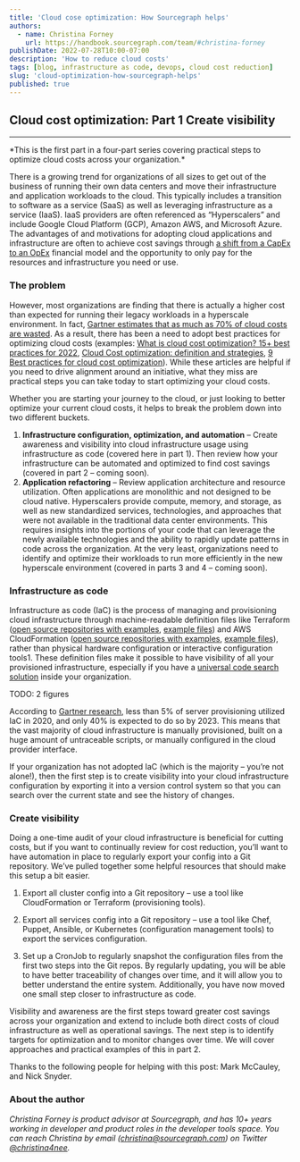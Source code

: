 ```yaml
---
title: 'Cloud cose optimization: How Sourcegraph helps'
authors:
  - name: Christina Forney
    url: https://handbook.sourcegraph.com/team/#christina-forney
publishDate: 2022-07-28T10:00-07:00
description: 'How to reduce cloud costs'
tags: [blog, infrastructure as code, devops, cloud cost reduction]
slug: 'cloud-optimization-how-sourcegraph-helps'
published: true
---
```

## Cloud cost optimization: Part 1 Create visibility
<hr />
*This is the first part in a four-part series covering practical steps to optimize cloud costs across your organization.*

There is a growing trend for organizations of all sizes to get out of the business of running their own data centers and move their infrastructure and application workloads to the cloud. This typically includes a transition to software as a service (SaaS) as well as leveraging infrastructure as a service (IaaS).  IaaS providers are often referenced as “Hyperscalers” and include Google Cloud Platform (GCP), Amazon AWS, and Microsoft Azure.  The advantages of and motivations for adopting cloud applications and infrastructure are often to achieve cost savings through [a shift from a CapEx to an OpEx](https://www.10thmagnitude.com/opex-vs-capex-the-real-cloud-computing-cost-advantage/) financial model and the opportunity to only pay for the resources and infrastructure you need or use.

### The problem

However, most organizations are finding that there is  actually a higher cost than expected for running their legacy workloads in a hyperscale environment. In fact, [Gartner estimates that as much as 70% of cloud costs are wasted](https://www.gartner.com/document/3847666). As a result, there has been a need to adopt best practices for optimizing cloud costs (examples: [What is cloud cost optimization? 15+ best practices for 2022](https://www.cloudzero.com/blog/cloud-cost-optimization), [Cloud Cost optimization: definition and strategies](https://www.capitalone.com/software/blog/cloud-cost-optimization/), [9 Best practices for cloud cost optimization](https://redriver.com/cloud/best-practices-for-cloud-cost-optimization)). While these articles are helpful if you need to drive alignment around an initiative, what they miss are practical steps you can take today to start optimizing your cloud costs.

Whether you are starting your journey to the cloud, or just looking to better optimize your current cloud costs, it helps to break the problem down into two different buckets.

1. **Infrastructure configuration, optimization, and automation** – Create awareness and visibility into cloud infrastructure usage using infrastructure as code (covered here in part 1).  Then review how your infrastructure can be automated and optimized to find cost savings (covered in part 2 – coming soon).
2. **Application refactoring** – Review application architecture and resource utilization.  Often applications are monolithic and not designed to be cloud native.  Hyperscalers provide compute, memory, and storage, as well as new standardized services, technologies, and approaches that were not available in the traditional data center environments. This requires insights into the  portions of your code that can leverage the newly available technologies and the ability to rapidly update patterns in code across the organization. At the very least, organizations need to identify and optimize their workloads to run more efficiently in the new hyperscale environment (covered in parts 3 and 4 – coming soon).

### Infrastructure as code 
Infrastructure as code (IaC) is the process of managing and provisioning cloud infrastructure through machine-readable definition files like Terraform ([open source repositories with examples](https://sourcegraph.com/search?q=context:global+lang:Terraform+select:repo&patternType=literal), [example files](https://sourcegraph.com/search?q=context:global+lang:Terraform+&patternType=literal)) and AWS CloudFormation ([open source repositories with examples](https://sourcegraph.com/search?q=context:global+select:repo+AWSTemplateFormatVersion&patternType=literal), [example files](https://sourcegraph.com/search?q=context:global+AWSTemplateFormatVersion&patternType=literal)), rather than physical hardware configuration or interactive configuration tools1. These definition files make it possible to have visibility of all your provisioned infrastructure, especially if you have a [universal code search solution](http://sourcegraph.com) inside your organization.

TODO: 2 figures

According to [Gartner research](https://www.gartner.com/en/documents/3992065), less than 5% of server provisioning utilized IaC in 2020, and only 40% is expected to do so by 2023. This means that the vast majority of cloud infrastructure is manually provisioned, built on a huge amount of untraceable scripts, or manually configured in the cloud provider interface.

If your organization has not adopted IaC (which is the majority – you’re not alone!), then the first step is to create visibility into your cloud infrastructure configuration by exporting it into a version control system so that you can search over the current state and see the history of changes. 

### Create visibility

Doing a one-time audit of your cloud infrastructure is beneficial for cutting costs, but if you want to continually review for cost reduction, you’ll want to have automation in place to regularly export your config into a Git repository. We’ve pulled together some helpful resources that should make this setup a bit easier.

1. Export all cluster config into a Git repository – use a tool like CloudFormation or Terraform (provisioning tools).

2. Export all services config into a Git repository – use a tool like Chef, Puppet, Ansible, or Kubernetes (configuration management tools) to export the services configuration.

3. Set up a CronJob to regularly snapshot the configuration files from the first two steps into the Git repos. By regularly updating, you will be able to have better traceability of changes over time, and it will allow you to better understand the entire system. Additionally, you have now moved one small step closer to infrastructure as code.

Visibility and awareness are the first steps toward greater cost savings across your organization and extend to include both direct costs of cloud infrastructure as well as operational savings.  The next step is to identify targets for optimization and to monitor changes over time.  We will cover approaches and practical examples of  this in part 2.

Thanks to the following people for helping with this post: Mark McCauley, and Nick Snyder. 

### About the author

_Christina Forney is product advisor at Sourcegraph, and has 10+ years working in developer and product roles in the developer tools space. You can reach Christina by email (christina@sourcegraph.com) on Twitter [@christina4nee](https://twitter.com/christina4nee)._
